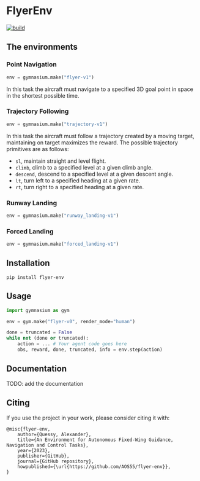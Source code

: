 # FlyerEnv

[![build](https://github.com/AOS55/FlyerEnv/actions/workflows/build.yml/badge.svg?branch=master)](https://github.com/AOS55/FlyerEnv/actions/workflows/build.yml)

## The environments

### Point Navigation

```python
env = gymnasium.make("flyer-v1")
```

In this task the aircraft must navigate to a specified 3D goal point in space in the shortest possible time.

### Trajectory Following

```python
env = gymnasium.make("trajectory-v1")
```

In this task the aircraft must follow a trajectory created by a moving target, maintaining on target maximizes the reward. The possible trajectory primitives are as follows:
- `sl`, maintain straight and level flight.
- `climb`, climb to a specified level at a given climb angle.
- `descend`, descend to a specified level at a given descent angle.
- `lt`, turn left to a specified heading at a given rate.
- `rt`, turn right to a specified heading at a given rate.


### Runway Landing

```python
env = gymnasium.make("runway_landing-v1")
```

### Forced Landing

```python
env = gymnasium.make("forced_landing-v1")
```

## Installation

```pip install flyer-env```

## Usage

```python
import gymnasium as gym

env = gym.make("flyer-v0", render_mode="human")

done = truncated = False
while not (done or truncated):
    action = ... # Your agent code goes here
    obs, reward, done, truncated, info = env.step(action)
```

## Documentation

TODO: add the documentation

## Citing

If you use the project in your work, please consider citing it with:

```text
@misc{flyer-env,
    author={Quessy, Alexander},
    title={An Environment for Autonomous Fixed-Wing Guidance, Navigation and Control Tasks},
    year={2023},
    publisher={GitHub},
    journal={GitHub repository},
    howpublished={\url{https://github.com/AOS55/flyer-env}},
}
```